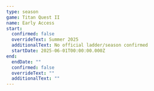 ```yaml
---
type: season
game: Titan Quest II
name: Early Access
start:
  confirmed: false
  overrideText: Summer 2025
  additionalText: No official ladder/season confirmed
  startDate: 2025-06-01T00:00:00.000Z
end:
  endDate: ""
  confirmed: false
  overrideText: ""
  additionalText: ""
---
```

